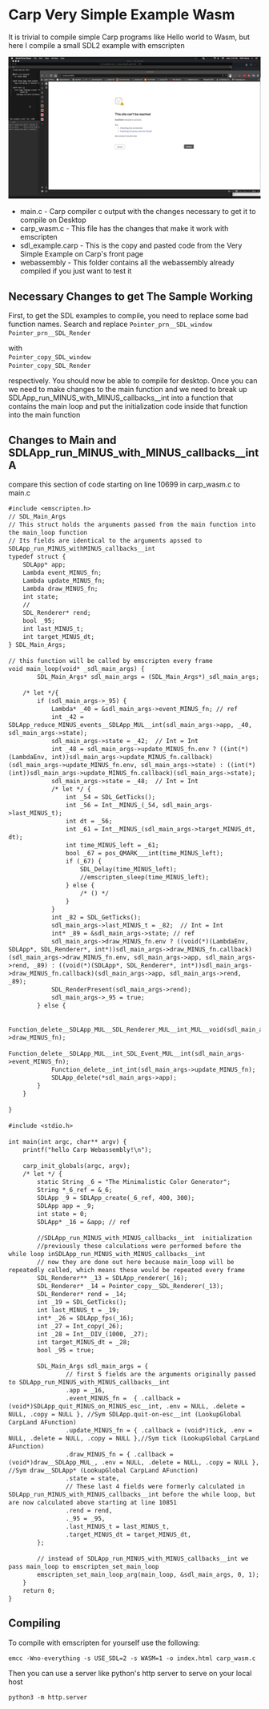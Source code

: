 # Carp Very Simple Example Wasm
It is trivial to compile simple Carp programs like Hello world to Wasm, but here I compile a small SDL2 example with emscripten

![alt "carp on webassembly"](demo/demo.gif)

* main.c - Carp compiler c output with the changes necessary to get it to compile on Desktop
* carp_wasm.c - This file has the changes that make it work with emscripten
* sdl_example.carp - This is the copy and pasted code from the Very Simple Example on Carp's front page
* webassembly - This folder contains all the webassembly already compiled if you just want to test it

## Necessary Changes to get The Sample Working

First, to get the SDL examples to compile, you need to replace some bad function names. Search and replace 
`Pointer_prn__SDL_window`</br>
`Pointer_prn__SDL_Render` 

with<br/>
`Pointer_copy_SDL_window`<br/>
`Pointer_copy_SDL_Render`

respectively. You should now be able to compile for desktop. Once you can we need to make changes to the main function and we need to break up SDLApp_run_MINUS_with_MINUS_callbacks__int into a function that contains the main loop and put the initialization code inside that function into the main function

## Changes to Main and SDLApp_run_MINUS_with_MINUS_callbacks__intA
compare this section of code starting on line 10699 in carp_wasm.c to main.c

```
#include <emscripten.h>
// SDL_Main_Args
// This struct holds the arguments passed from the main function into the main_loop function
// Its fields are identical to the arguments apssed to SDLApp_run_MINUS_withMINUS_callbacks__int
typedef struct {
    SDLApp* app;
    Lambda event_MINUS_fn;
    Lambda update_MINUS_fn;
    Lambda draw_MINUS_fn;
    int state;
    //
    SDL_Renderer* rend;
    bool _95;
    int last_MINUS_t;
    int target_MINUS_dt;
} SDL_Main_Args;

// this function will be called by emscripten every frame        
void main_loop(void* _sdl_main_args) {
        SDL_Main_Args* sdl_main_args = (SDL_Main_Args*)_sdl_main_args;

    /* let */{
        if (sdl_main_args->_95) {
            Lambda* _40 = &sdl_main_args->event_MINUS_fn; // ref
            int _42 = SDLApp_reduce_MINUS_events__SDLApp_MUL__int(sdl_main_args->app, _40, sdl_main_args->state);
            sdl_main_args->state = _42;  // Int = Int
            int _48 = sdl_main_args->update_MINUS_fn.env ? ((int(*)(LambdaEnv, int))sdl_main_args->update_MINUS_fn.callback)(sdl_main_args->update_MINUS_fn.env, sdl_main_args->state) : ((int(*)(int))sdl_main_args->update_MINUS_fn.callback)(sdl_main_args->state);
            sdl_main_args->state = _48;  // Int = Int
            /* let */ {
                int _54 = SDL_GetTicks();
                int _56 = Int__MINUS_(_54, sdl_main_args->last_MINUS_t);
                int dt = _56;
                int _61 = Int__MINUS_(sdl_main_args->target_MINUS_dt, dt);
                int time_MINUS_left = _61;
                bool _67 = pos_QMARK___int(time_MINUS_left);
                if (_67) {
                    SDL_Delay(time_MINUS_left);
                    //emscripten_sleep(time_MINUS_left);
                } else {
                    /* () */
                }
            }
            int _82 = SDL_GetTicks();
            sdl_main_args->last_MINUS_t = _82;  // Int = Int
            int* _89 = &sdl_main_args->state; // ref
            sdl_main_args->draw_MINUS_fn.env ? ((void(*)(LambdaEnv, SDLApp*, SDL_Renderer*, int*))sdl_main_args->draw_MINUS_fn.callback)(sdl_main_args->draw_MINUS_fn.env, sdl_main_args->app, sdl_main_args->rend, _89) : ((void(*)(SDLApp*, SDL_Renderer*, int*))sdl_main_args->draw_MINUS_fn.callback)(sdl_main_args->app, sdl_main_args->rend, _89);
            SDL_RenderPresent(sdl_main_args->rend);
            sdl_main_args->_95 = true;
        } else {

            Function_delete__SDLApp_MUL__SDL_Renderer_MUL__int_MUL__void(sdl_main_args->draw_MINUS_fn);
            Function_delete__SDLApp_MUL__int_SDL_Event_MUL__int(sdl_main_args->event_MINUS_fn);
            Function_delete__int_int(sdl_main_args->update_MINUS_fn);
            SDLApp_delete(*sdl_main_args->app);
        }    
    }
        
}
    
#include <stdio.h>

int main(int argc, char** argv) {
    printf("hello Carp Webassembly!\n");
    
    carp_init_globals(argc, argv);
    /* let */ {
        static String _6 = "The Minimalistic Color Generator";
        String *_6_ref = &_6;
        SDLApp _9 = SDLApp_create(_6_ref, 400, 300);
        SDLApp app = _9;
        int state = 0;
        SDLApp* _16 = &app; // ref

        //SDLApp_run_MINUS_with_MINUS_callbacks__int  initialization
        //previously these calculations were performed before the while loop inSDLApp_run_MINUS_with_MINUS_callbacks__int 
        // now they are done out here because main_loop will be repeatedly called, which means these would be repeated every frame
        SDL_Renderer** _13 = SDLApp_renderer(_16);
        SDL_Renderer* _14 = Pointer_copy__SDL_Renderer(_13);
        SDL_Renderer* rend = _14;
        int _19 = SDL_GetTicks();
        int last_MINUS_t = _19;
        int* _26 = SDLApp_fps(_16);
        int _27 = Int_copy(_26);
        int _28 = Int__DIV_(1000, _27);
        int target_MINUS_dt = _28;
        bool _95 = true;

        SDL_Main_Args sdl_main_args = {
                // first 5 fields are the arguments originally passed to SDLApp_run_MINUS_with_MINUS_callbacks__int 
                .app = _16,
                .event_MINUS_fn =  { .callback = (void*)SDLApp_quit_MINUS_on_MINUS_esc__int, .env = NULL, .delete = NULL, .copy = NULL }, //Sym SDLApp.quit-on-esc__int (LookupGlobal CarpLand AFunction)
                .update_MINUS_fn = { .callback = (void*)tick, .env = NULL, .delete = NULL, .copy = NULL },//Sym tick (LookupGlobal CarpLand AFunction)
                .draw_MINUS_fn = { .callback = (void*)draw__SDLApp_MUL_, .env = NULL, .delete = NULL, .copy = NULL }, //Sym draw__SDLApp* (LookupGlobal CarpLand AFunction)
                .state = state,
                // These last 4 fields were formerly calculated in SDLApp_run_MINUS_with_MINUS_callbacks__int before the while loop, but are now calculated above starting at line 10851
                .rend = rend,
                ._95 = _95,
                .last_MINUS_t = last_MINUS_t,
                .target_MINUS_dt = target_MINUS_dt,
        };

        // instead of SDLApp_run_MINUS_with_MINUS_callbacks__int we pass main_loop to emscripten_set_main_loop
        emscripten_set_main_loop_arg(main_loop, &sdl_main_args, 0, 1);
    }
    return 0;
}
```

## Compiling
To compile with emscripten for yourself use the following: <br/>
```
emcc -Wno-everything -s USE_SDL=2 -s WASM=1 -o index.html carp_wasm.c
```

Then you can use a server like python's http server to serve on your local host
```
python3 -m http.server
```
